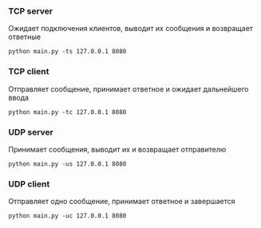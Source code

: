 ### TCP server
Ожидает подключения клиентов, выводит их сообщения и возвращает ответные
```
python main.py -ts 127.0.0.1 8080
```

### TCP client
Отправляет сообщение, принимает ответное и ожидает дальнейшего ввода
```
python main.py -tc 127.0.0.1 8080
```

### UDP server
Принимает сообщения, выводит их и возвращает отправителю
```
python main.py -us 127.0.0.1 8080
```

### UDP client
Отправляет одно сообщение, принимает ответное и завершается
```
python main.py -uc 127.0.0.1 8080
```